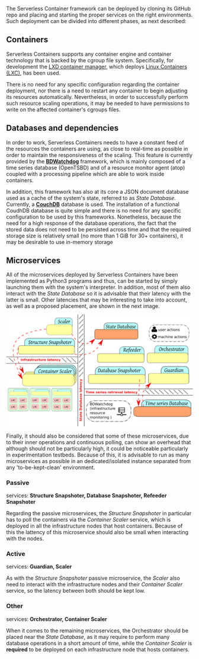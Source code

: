 

The Serverless Container framework can be deployed by cloning its GitHub 
repo and placing and starting the proper services on the right environments.
Such deployment can be divided into different phases, as next described:

## Containers

Serverless Containers supports any container engine and container technology 
that is backed by the cgroup file system. Specifically, for development
the [LXD container manager](https://linuxcontainers.org/lxd/introduction/), 
which deploys [Linux Containers (LXC)](https://linuxcontainers.org/), 
has been used.

There is no need for any specific configuration regarding the container 
deployment, nor there is a need to restart any container to begin adjusting
its resources automatically. Nevertheless, in order to successfully perform
such resource scaling operations, it may be needed to have permissions to
write on the affected container's cgroups files.

## Databases and dependencies

In order to work, Serverless Containers needs to have a constant feed of
the resources the containers are using, as close to real-time as possible
in order to maintain the responsiveness of the scaling. This feature is currently
provided by the [**BDWatchdog**](http://bdwatchdog.dec.udc.es/monitoring/index.html) 
framework, which is mainly composed of a time series database (OpenTSBD) 
and of a resource monitor agent (atop) coupled with a processing pipeline 
which are able to work inside containers.

In addition, this framework has also at its core a JSON document database 
used as a cache of the system's state, referred to as *State Database*. Currently, a 
[**CouchDB**](https://couchdb.apache.org/) database is used. The installation 
of a functional CoudhDB database is quite simple and there is no need 
for any specific configuration to be used by this frameworks. Nonetheless, 
because the need for a high response of the database operations, the fact 
that the stored data does not need to be persisted across time and that 
the required storage size is relatively small (no more than 1 GiB for 
30+ containers), it may be desirable to use in-memory storage 


## Microservices

All of the microservices deployed by Serverless Containers have been 
implemented as Python3 programs and thus, can be started by simply 
launching them with the system's interpreter. In addition, most of them 
also interact with the *State Database* so it is advisable that their 
latency with the latter is small. Other latencies that may be interesting
to take into account, as well as a proposed placement, are shown in the next image.

![design](img/deployment/placement.png)

Finally, it should also be considered that some of these microservices, 
due to their inner operations and continuous polling, can show an overhead 
that although should not be particularly high, it could be noticeable
particularly in experimentation testbeds. Because of this, it is advisable
to run as many microservices as possible in an dedicated/isolated instance
separated from any 'to-be-kept-clean' environment. 



### Passive

services: **Structure Snapshoter, Database Snapshoter, Refeeder Snapshoter**

Regarding the passive microservices, the *Structure Snapshoter* in 
particular has to poll the containers via the *Container Scaler* service, 
which is deployed in all the infrastructure nodes that host containers. 
Because of this the lattency of this microservice should also be small 
when interacting with the nodes.
 

### Active

services: **Guardian, Scaler**

As with the *Structure Snapshoter* passive microservice, the *Scaler* 
also need to interact with the infrastructure nodes and their 
*Container Scaler* service, so the latency between both should be kept low.


### Other

services: **Orchestrator, Container Scaler**

When it comes to the remaining microservices, the Orchestrator should be
placed near the *State Database*, as it may require to perform many database
operations in a short amount of time, while the *Container Scaler* is **required**
to be deployed on each infrastructure node that hosts containers.
